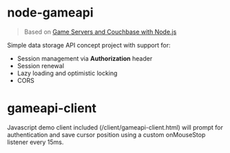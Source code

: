 # node-gameapi

> Based on [Game Servers and Couchbase with Node.js](blog.couchbase.com/game-servers-and-couchbase-nodejs-part-1)

Simple data storage API concept project with support for:
* Session management via **Authorization** header
* Session renewal
* Lazy loading and optimistic locking
* CORS

# gameapi-client
Javascript demo client included (/client/gameapi-client.html) will prompt for authentication and save cursor position using a custom onMouseStop listener every 15ms.
